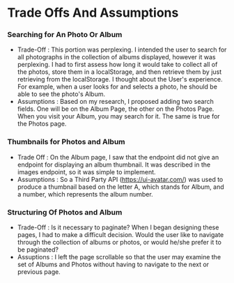 # Trade Offs And Assumptions

### Searching for An Photo Or Album

- Trade-Off : This portion was perplexing. I intended the user to search for all photographs in the collection of albums displayed, however it was perplexing. I had to first assess how long it would take to collect all of the photos, store them in a localStorage, and then retrieve them by just retrieving from the localStorage. I thought about the User's experience. For example, when a user looks for and selects a photo, he should be able to see the photo's Album.
- Assumptions : Based on my research, I proposed adding two search fields. One will be on the Album Page, the other on the Photos Page. When you visit your Album, you may search for it. The same is true for the Photos page.

### Thumbnails for Photos and Album

- Trade Off : On the Album page, I saw that the endpoint did not give an endpoint for displaying an album thumbnail. It was described in the images endpoint, so it was simple to implement.
- Assumptions : So a Third Party API (https://ui-avatar.com/) was used to produce a thumbnail based on the letter A, which stands for Album, and a number, which represents the album number.

### Structuring Of Photos and Album

- Trade-Off : Is it necessary to paginate? When I began designing these pages, I had to make a difficult decision. Would the user like to navigate through the collection of albums or photos, or would he/she prefer it to be paginated?
- Assuptions : I left the page scrollable so that the user may examine the set of Albums and Photos without having to navigate to the next or previous page.
